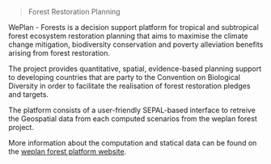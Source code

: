 > Forest Restoration Planning

WePlan - Forests is a decision support platform for tropical and subtropical forest ecosystem restoration planning that aims to maximise the climate change mitigation, biodiversity conservation and poverty alleviation benefits arising from forest restoration.

The project provides quantitative, spatial, evidence-based planning support to developing countries that are party to the Convention on Biological Diversity in order to facilitate the realisation of forest restoration pledges and targets.

The platform consists of a user-friendly SEPAL-based interface to retreive the Geospatial data from each computed scenarios from the weplan forest project. 

More information about the computation and statical data can be found on the [weplan forest platform website](http://weplan-forests.org).

 
